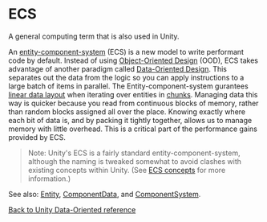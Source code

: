 # ECS

A general computing term that is also used in Unity.

An [entity-component-system](https://en.wikipedia.org/wiki/Entity%E2%80%93component%E2%80%93system) (ECS) is a new model to write performant code by default. Instead of using [Object-Oriented Design](https://en.wikipedia.org/wiki/Object-oriented_design) (OOD), ECS takes advantage of another paradigm called [Data-Oriented Design](https://en.wikipedia.org/wiki/Data-oriented_design). This  separates out the data from the logic so you can apply instructions to a large batch of items in parallel. The Entity-component-system gurantees [linear data layout](https://en.wikipedia.org/wiki/Flat_memory_model) when iterating over entities in [chunks](chunk_iteration.md). Managing data this way is quicker because you read from continuous blocks of memory, rather than random blocks assigned all over the place. Knowing exactly where each bit of data is, and by packing it tightly together, allows us to manage memory with little overhead. This is a critical part of the performance gains provided by ECS.

>  Note: Unity's ECS is a fairly standard entity-component-system, although the naming is tweaked somewhat to avoid clashes with existing concepts within Unity. (See [ECS concepts](ecs_concepts.md) for more information.)

See also: [Entity](entity.md), [ComponentData](component_data.md), and [ComponentSystem](component_system.md). 

[Back to Unity Data-Oriented reference](reference.md)